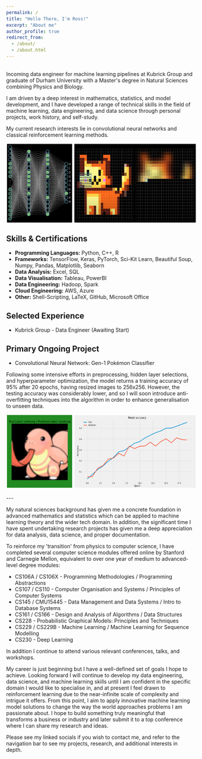 ```yaml
---
permalink: /
title: "Hello There, I'm Ross!"
excerpt: "About me"
author_profile: true
redirect_from: 
  - /about/
  - /about.html
---
```


<br>
Incoming data engineer for machine learning pipelines at Kubrick Group and graduate of Durham University with a Master's degree in Natural Sciences combining Physics and Biology. 

I am driven by a deep interest in mathematics, statistics, and model development, and I have developed a range of technical skills in the field of machine learning, data engineering, and data science through personal projects, work history, and self-study. 

My current research interests lie in convolutional neural networks and classical reinforcement learning methods.
<br>
<div style="display: flex;">
  <img src="/images/Neural_Network.png" alt="Image 2" style="width: 35%; border: 2px solid white; margin-right: 2px;">
  <img src="/images/Convolution.png" alt="Image 1" style="width: 65%; border: 2px solid white;">
</div>

<h2> Skills & Certifications </h2>

* **Programming Languages:** Python, C++, R
* **Frameworks:** TensorFlow, Keras, PyTorch, Sci-Kit Learn, Beautiful Soup, Numpy, Pandas, Matplotlib, Seaborn
* **Data Analysis:** Excel, SQL
* **Data Visualisation:** Tableau, PowerBI
* **Data Engineering:** Hadoop, Spark
* **Cloud Engineering:** AWS, Azure
* **Other:** Shell-Scripting, LaTeX, GitHub, Microsoft Office

<h2> Selected Experience </h2>

* Kubrick Group - Data Engineer (Awaiting Start)

<!-- Here my focus was on... -->

<h2> Primary Ongoing Project </h2>

* Convolutional Neural Network: Gen-1 Pokémon Classifier

Following some intensive efforts in preprocessing, hidden layer selections, and hyperparameter optimization, the model returns a training accuracy of 95% after 20 epochs, having resized images to 256x256. However, the testing accuracy was considerably lower, and so I will soon introduce anti-overfitting techniques into the algorithm in order to enhance generalisation to unseen data.

<div style="display: flex;">
  <img src="/images/Lickitung.png" alt="Image 2" style="width: 35%; border: 2px solid white; margin-right: 2px;">
  <img src="/images/Accuracy_Epoch.png" alt="Image 1" style="width: 65%; border: 2px solid white;">
</div>

<!-- Need to professionalize images, nice font, white text, clean boundaries -->

<br>
---

My natural sciences background has given me a concrete foundation in advanced mathematics and statistics which can be applied to machine learning theory and the wider tech domain. In addition, the significant time I have spent undertaking research projects has given me a deep appreciation for data analysis, data science, and proper documentation. 

To reinforce my 'transition' from physics to computer science, I have completed several computer science modules offered online by Stanford and Carnegie Mellon, equivalent to over one year of medium to advanced-level degree modules:

* CS106A / CS106X - Programming Methodologies / Programming Abstractions
* CS107 / CS110 - Computer Organisation and Systems / Principles of Computer Systems
* CS145 / CMU15445 - Data Management and Data Systems / Intro to Database Systems
* CS161 / CS166 - Design and Analysis of Algorithms / Data Structures
* CS228 - Probabilistic Graphical Models: Principles and Techniques
* CS229 / CS229B - Machine Learning / Machine Learning for Sequence Modelling
* CS230 - Deep Learning

In addition I continue to attend various relevant conferences, talks, and workshops.

My career is just beginning but I have a well-defined set of goals I hope to achieve. Looking forward I will continue to develop my data engineering, data science, and machine learning skills until I am confident in the specific domain I would like to specialise in, and at present I feel drawn to reinforcement learning due to the near-infinite scale of complexity and intrigue it offers. From this point, I aim to apply innovative machine learning model solutions to change the way the world approaches problems I am passionate about. I hope to build something truly meaningful that transforms a business or industry and later submit it to a top conference where I can share my research and ideas.

Please see my linked socials if you wish to contact me, and refer to the navigation bar to see my projects, research, and additional interests in depth.




